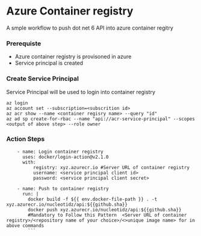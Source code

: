 # Azure Container registry
A smple workflow to push dot net 6 API into azure container regitry

### Prerequiste
- Azure container registry is provisoned in azure
- Service principal is created

### Create Service Principal
 Service Principal will be used to login into container registry
 ```shell
az login
az account set --subscription=<subscrition id>
az acr show --name <container regisry name> --query "id"  
az ad sp create-for-rbac --name "api://acr-service-principal" --scopes <output of above step> --role owner 
```

### Action Steps
```shell
    - name: Login container registry        
      uses: docker/login-action@v2.1.0
      with:
          registry: xyz.azurecr.io #Server URL of container registry
          username: <service principal client id>
          password: <service principal client secret>
    
    - name: Push to container registry
      run: |
        docker build -f ${{ env.docker-file-path }} . -t xyz.azurecr.io/nucleotidz/api:${{github.sha}}         
        docker push xyz.azurecr.io/nucleotidz/api:${{github.sha}}
        #Mandatory to Follow this Pattern  <Server URL of container registry>/<repository name of your choice>/<>unique image name> for in above commands
        ```
    

